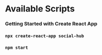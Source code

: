 # Available Scripts

### Getting Started with Create React App

### `npx create-react-app social-hub`

### `npm start`
